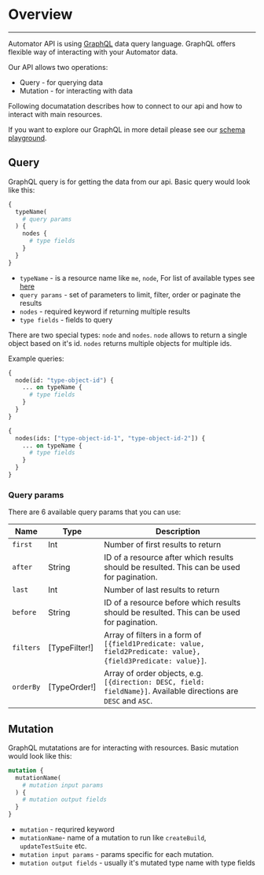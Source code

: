 # Overview
---

Automator API is using [GraphQL](https://graphql.github.io/) data query language.
GraphQL offers flexible way of interacting with your Automator data.

Our API allows two operations:
 - Query - for querying data
 - Mutation - for interacting with data

<!-- TODO: Add info about filters, pagination and ordering -->
<!-- TODO: Add list of available field types -->
<!-- TODO: Add embedded resources to field lists -->
<!-- TODO: Consider separating query fields from mutation params, currently some query fields are missing coz I copied them from create input params. Or add a `settable` and `gettable` column if field can be queried/updated -->

Following documatation describes how to connect to our api and how to interact with main resources.

If you want to explore our GraphQL in more detail please see our [schema playground](https://canary-api.deepcrawl.com/).

## Query

GraphQL query is for getting the data from our api. Basic query would look like this:

```graphql
{
  typeName(
    # query params
  ) {
    nodes {
      # type fields
    }
  }
}
```

- `typeName` - is a resource name like `me`, `node`, For list of available types see [here]()
- `query params` - set of parameters to limit, filter, order or paginate the results
- `nodes` - required keyword if returning multiple results
- `type fields` - fields to query

There are two special types: `node` and `nodes`. `node` allows to return a single object based on it's id. `nodes` returns multiple objects for multiple ids.

Example queries: 

```graphql
{
  node(id: "type-object-id") {
    ... on typeName {
      # type fields
    }
  }
}
```

```graphql
{
  nodes(ids: ["type-object-id-1", "type-object-id-2"]) {
    ... on typeName {
      # type fields
    }
  }
}
```

### Query params

There are 6 available query params that you can use:

Name | Type | Description
--- | --- | ---
`first` | Int | Number of first results to return
`after` | String | ID of a resource after which results should be resulted. This can be used for pagination.
`last` | Int | Number of last results to return
`before` | String | ID of a resource before which results should be resulted. This can be used for pagination.
`filters` | [TypeFilter!] | Array of filters in a form of `[{field1Predicate: value, field2Predicate: value}, {field3Predicate: value}]`.
`orderBy` | [TypeOrder!] | Array of order objects, e.g. `[{direction: DESC, field: fieldName}]`. Available directions are `DESC` and `ASC`.

## Mutation
GraphQL mutatations are for interacting with resources. Basic mutation would look like this:

```graphql
mutation {
  mutationName(
    # mutation input params
  ) {
    # mutation output fields
  }
}
```

- `mutation` - requrired keyword
- `mutationName`- name of a mutation to run like `createBuild`, `updateTestSuite` etc.
- `mutation input params` - params specific for each mutation.
- `mutation output fields` - usually it's mutated type name with type fields